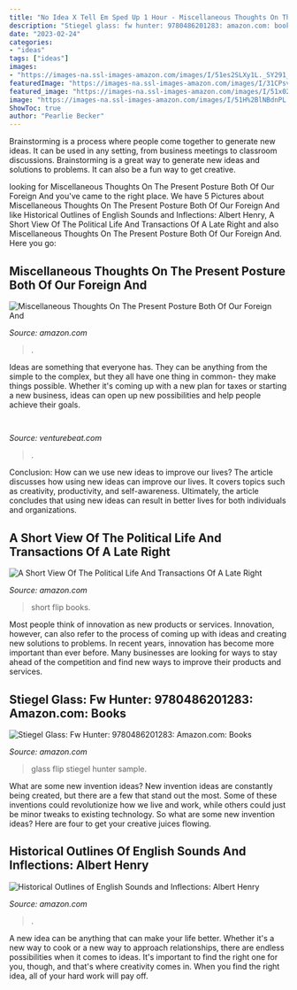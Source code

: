 ```yaml
---
title: "No Idea X Tell Em Sped Up 1 Hour - Miscellaneous Thoughts On The Present Posture Both Of Our Foreign And"
description: "Stiegel glass: fw hunter: 9780486201283: amazon.com: books"
date: "2023-02-24"
categories:
- "ideas"
tags: ["ideas"]
images:
- "https://images-na.ssl-images-amazon.com/images/I/51es2SLXy1L._SY291_BO1,204,203,200_QL40_.jpg"
featuredImage: "https://images-na.ssl-images-amazon.com/images/I/31CPsvqShtL._SY291_BO1,204,203,200_QL40_.jpg"
featured_image: "https://images-na.ssl-images-amazon.com/images/I/51x02KNgWVL._SX218_BO1,204,203,200_QL40_.jpg"
image: "https://images-na.ssl-images-amazon.com/images/I/51H%2BlNBdnPL._SX218_BO1,204,203,200_QL40_.jpg"
ShowToc: true
author: "Pearlie Becker"
---
```



Brainstorming is a process where people come together to generate new ideas. It can be used in any setting, from business meetings to classroom discussions. Brainstorming is a great way to generate new ideas and solutions to problems. It can also be a fun way to get creative.

	

		
looking for Miscellaneous Thoughts On The Present Posture Both Of Our Foreign And you've came to the right place. We have 5 Pictures about Miscellaneous Thoughts On The Present Posture Both Of Our Foreign And like Historical Outlines of English Sounds and Inflections: Albert Henry, A Short View Of The Political Life And Transactions Of A Late Right and also Miscellaneous Thoughts On The Present Posture Both Of Our Foreign And. Here you go:
		
    
## Miscellaneous Thoughts On The Present Posture Both Of Our Foreign And

<img loading=lazy src="https://images-na.ssl-images-amazon.com/images/I/51x02KNgWVL._SX218_BO1,204,203,200_QL40_.jpg" onerror="this.onerror=null;this.src='https://tse3.mm.bing.net/th?id=OIP.aaNxk0h4foAOlU54sNDfNQAAAA&amp;pid=15.1';" alt="Miscellaneous Thoughts On The Present Posture Both Of Our Foreign And">

_Source: amazon.com_

>. 

	

Ideas are something that everyone has. They can be anything from the simple to the complex, but they all have one thing in common- they make things possible. Whether it's coming up with a new plan for taxes or starting a new business, ideas can open up new possibilities and help people achieve their goals.

    
## 

<img loading=lazy src="https://venturebeat.com/wp-content/uploads/2018/09/IMG_20180903_102707-1.jpg?w=757" onerror="this.onerror=null;this.src='https://tse3.mm.bing.net/th?id=OIP.Dnhhdm2edEw4m6F1HTB_ZgHaF3&amp;pid=15.1';" alt="">

_Source: venturebeat.com_

>. 

	

Conclusion: How can we use new ideas to improve our lives?
The article discusses how using new ideas can improve our lives. It covers topics such as creativity, productivity, and self-awareness. Ultimately, the article concludes that using new ideas can result in better lives for both individuals and organizations.

    
## A Short View Of The Political Life And Transactions Of A Late Right

<img loading=lazy src="https://images-na.ssl-images-amazon.com/images/I/51H%2BlNBdnPL._SX218_BO1,204,203,200_QL40_.jpg" onerror="this.onerror=null;this.src='https://tse1.mm.bing.net/th?id=OIP.AxMiJfVjC7j0MjlNb9LtTgAAAA&amp;pid=15.1';" alt="A Short View Of The Political Life And Transactions Of A Late Right">

_Source: amazon.com_

>short flip books. 

	

Most people think of innovation as new products or services. Innovation, however, can also refer to the process of coming up with ideas and creating new solutions to problems. In recent years, innovation has become more important than ever before. Many businesses are looking for ways to stay ahead of the competition and find new ways to improve their products and services.

    
## Stiegel Glass: Fw Hunter: 9780486201283: Amazon.com: Books

<img loading=lazy src="https://images-na.ssl-images-amazon.com/images/I/51es2SLXy1L._SY291_BO1,204,203,200_QL40_.jpg" onerror="this.onerror=null;this.src='https://tse3.mm.bing.net/th?id=OIP.ORRXZ7XdSCaCT9imbY20igAAAA&amp;pid=15.1';" alt="Stiegel Glass: Fw Hunter: 9780486201283: Amazon.com: Books">

_Source: amazon.com_

>glass flip stiegel hunter sample. 

	

What are some new invention ideas?
New invention ideas are constantly being created, but there are a few that stand out the most. Some of these inventions could revolutionize how we live and work, while others could just be minor tweaks to existing technology. So what are some new invention ideas? Here are four to get your creative juices flowing.

    
## Historical Outlines Of English Sounds And Inflections: Albert Henry

<img loading=lazy src="https://images-na.ssl-images-amazon.com/images/I/31CPsvqShtL._SY291_BO1,204,203,200_QL40_.jpg" onerror="this.onerror=null;this.src='https://tse1.mm.bing.net/th?id=OIP._GjaGH6B94wnTQOmprWGfQAAAA&amp;pid=15.1';" alt="Historical Outlines of English Sounds and Inflections: Albert Henry">

_Source: amazon.com_

>. 

	

A new idea can be anything that can make your life better. Whether it's a new way to cook or a new way to approach relationships, there are endless possibilities when it comes to ideas. It's important to find the right one for you, though, and that's where creativity comes in. When you find the right idea, all of your hard work will pay off.

